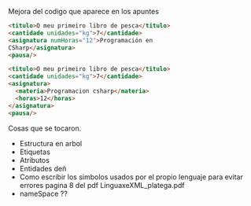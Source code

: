 
Mejora del codigo que aparece en los apuntes


```html
<titulo>O meu primeiro libro de pesca</titulo>
<cantidade unidades="kg">7</cantidade>
<asignatura numHoras="12">Programación en 
CSharp</asignatura>
<pausa/>

<titulo>O meu primeiro libro de pesca</titulo>
<cantidade unidades="kg">7</cantidade>
<asignatura>
  <materia>Programacion csharp</materia>
  <horas>12</horas>
</asignatura> 
<pausa/>
```
Cosas que se tocaron.
- Estructura en arbol
- Etiquetas
- Atributos
- Entidades deñ
- Como escribir los simbolos usados por el propio 
lenguaje para evitar errores pagina 8 del pdf LinguaxeXML_platega.pdf
- nameSpace ??
